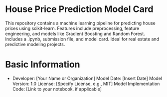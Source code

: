 # House Price Prediction Model Card

This repository contains a machine learning pipeline for predicting house prices using scikit-learn. Features include preprocessing, feature engineering, and models like Gradient Boosting and Random Forest. Includes a .ipynb, submission file, and model card. Ideal for real estate and predictive modeling projects.

# Basic Information
* Developer: [Your Name or Organization]
Model Date: [Insert Date]
Model Version: 1.0
License: [Specify License, e.g., MIT]
Model Implementation Code: [Link to your notebook, if applicable]

